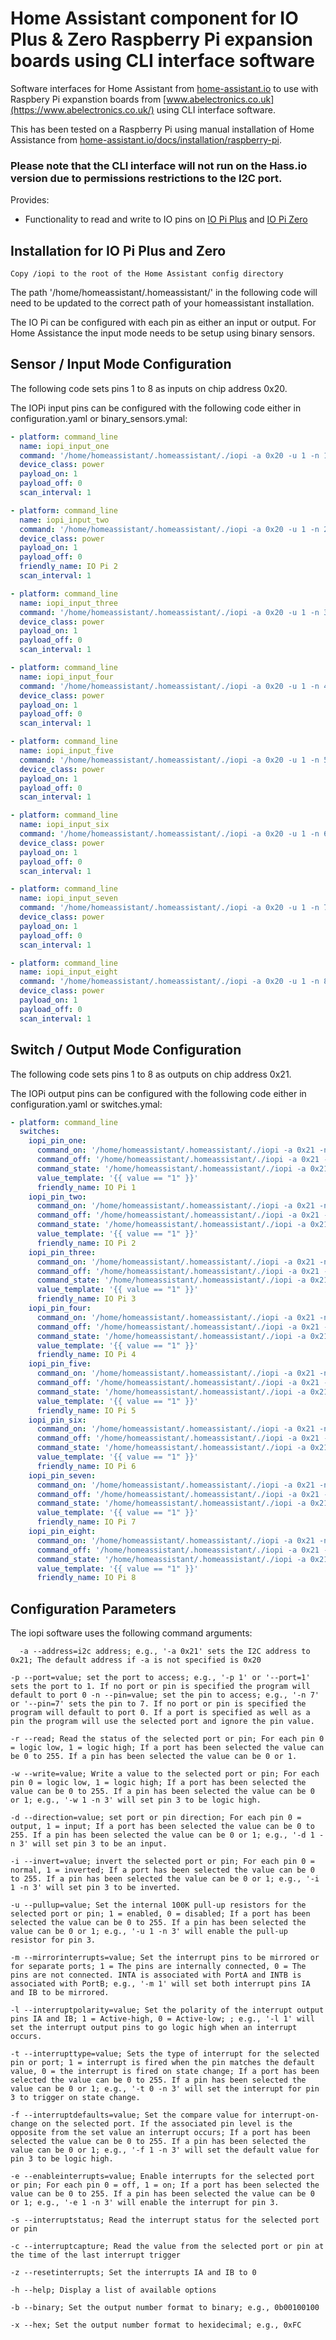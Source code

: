 # Home Assistant component for IO Plus & Zero Raspberry Pi expansion boards using CLI interface software

Software interfaces for Home Assistant from [home-assistant.io](https://home-assistant.io/) to use with Raspbery Pi expanstion boards from [www.abelectronics.co.uk](https://www.abelectronics.co.uk/) using CLI interface software.

This has been tested on a Raspberry Pi using manual installation of Home Assistance from [home-assistant.io/docs/installation/raspberry-pi](https://home-assistant.io/docs/installation/raspberry-pi/_).

### Please note that the CLI interface will not run on the Hass.io version due to permissions restrictions to the I2C port. 

Provides:

- Functionality to read and write to IO pins on [IO Pi Plus](https://www.abelectronics.co.uk/p/54/IO-Pi-Plus) and [IO Pi Zero](https://www.abelectronics.co.uk/p/71/IO-Pi-Zero)

## Installation for IO Pi Plus and Zero

```
Copy /iopi to the root of the Home Assistant config directory
```
The path '/home/homeassistant/.homeassistant/' in the following code will need to be updated to the correct path of your homeassistant installation.

The IO Pi can be configured with each pin as either an input or output. For Home Assistance the input mode needs to be setup using binary sensors. 

## Sensor / Input Mode Configuration
The following code sets pins 1 to 8 as inputs on chip address 0x20.

The IOPi input pins can be configured with the following code either in configuration.yaml or binary_sensors.ymal:

```yaml
- platform: command_line
  name: iopi_input_one
  command: '/home/homeassistant/.homeassistant/./iopi -a 0x20 -u 1 -n 1 -d 1 -r -i 1'
  device_class: power
  payload_on: 1
  payload_off: 0
  scan_interval: 1

- platform: command_line    
  name: iopi_input_two
  command: '/home/homeassistant/.homeassistant/./iopi -a 0x20 -u 1 -n 2 -d 1 -r -i 1'
  device_class: power
  payload_on: 1
  payload_off: 0
  friendly_name: IO Pi 2
  scan_interval: 1

- platform: command_line
  name: iopi_input_three
  command: '/home/homeassistant/.homeassistant/./iopi -a 0x20 -u 1 -n 3 -d 1 -r -i 1'
  device_class: power
  payload_on: 1
  payload_off: 0
  scan_interval: 1  

- platform: command_line
  name: iopi_input_four
  command: '/home/homeassistant/.homeassistant/./iopi -a 0x20 -u 1 -n 4 -d 1 -r -i 1'
  device_class: power
  payload_on: 1
  payload_off: 0
  scan_interval: 1 

- platform: command_line
  name: iopi_input_five
  command: '/home/homeassistant/.homeassistant/./iopi -a 0x20 -u 1 -n 5 -d 1 -r -i 1'
  device_class: power
  payload_on: 1
  payload_off: 0
  scan_interval: 1 

- platform: command_line
  name: iopi_input_six
  command: '/home/homeassistant/.homeassistant/./iopi -a 0x20 -u 1 -n 6 -d 1 -r -i 1'
  device_class: power
  payload_on: 1
  payload_off: 0
  scan_interval: 1  

- platform: command_line
  name: iopi_input_seven
  command: '/home/homeassistant/.homeassistant/./iopi -a 0x20 -u 1 -n 7 -d 1 -r -i 1'
  device_class: power
  payload_on: 1
  payload_off: 0
  scan_interval: 1 

- platform: command_line
  name: iopi_input_eight
  command: '/home/homeassistant/.homeassistant/./iopi -a 0x20 -u 1 -n 8 -d 1 -r -i 1'
  device_class: power
  payload_on: 1
  payload_off: 0
  scan_interval: 1  
```

## Switch / Output Mode Configuration
The following code sets pins 1 to 8 as outputs on chip address 0x21.

The IOPi output pins can be configured with the following code either in configuration.yaml or switches.ymal:

```yaml
- platform: command_line
  switches:
    iopi_pin_one:
      command_on: '/home/homeassistant/.homeassistant/./iopi -a 0x21 -n 1 -d 0 -w 1'
      command_off: '/home/homeassistant/.homeassistant/./iopi -a 0x21 -n 1 -d 0 -w 0'
      command_state: '/home/homeassistant/.homeassistant/./iopi -a 0x21 -n 1 -d 0 -r'
      value_template: '{{ value == "1" }}'
      friendly_name: IO Pi 1
    iopi_pin_two:
      command_on: '/home/homeassistant/.homeassistant/./iopi -a 0x21 -n 2 -d 0 -w 1'
      command_off: '/home/homeassistant/.homeassistant/./iopi -a 0x21 -n 2 -d 0 -w 0'
      command_state: '/home/homeassistant/.homeassistant/./iopi -a 0x21 -n 2 -d 0 -r'
      value_template: '{{ value == "1" }}'
      friendly_name: IO Pi 2
    iopi_pin_three:
      command_on: '/home/homeassistant/.homeassistant/./iopi -a 0x21 -n 3 -d 0 -w 1'
      command_off: '/home/homeassistant/.homeassistant/./iopi -a 0x21 -n 3 -d 0 -w 0'
      command_state: '/home/homeassistant/.homeassistant/./iopi -a 0x21 -n 3 -d 0 -r'
      value_template: '{{ value == "1" }}'
      friendly_name: IO Pi 3
    iopi_pin_four:
      command_on: '/home/homeassistant/.homeassistant/./iopi -a 0x21 -n 4 -d 0 -w 1'
      command_off: '/home/homeassistant/.homeassistant/./iopi -a 0x21 -n 4 -d 0 -w 0'
      command_state: '/home/homeassistant/.homeassistant/./iopi -a 0x21 -n 4 -d 0 -r'
      value_template: '{{ value == "1" }}'
      friendly_name: IO Pi 4
    iopi_pin_five:
      command_on: '/home/homeassistant/.homeassistant/./iopi -a 0x21 -n 5 -d 0 -w 1'
      command_off: '/home/homeassistant/.homeassistant/./iopi -a 0x21 -n 5 -d 0 -w 0'
      command_state: '/home/homeassistant/.homeassistant/./iopi -a 0x21 -n 5 -d 0 -r'
      value_template: '{{ value == "1" }}'
      friendly_name: IO Pi 5
    iopi_pin_six:
      command_on: '/home/homeassistant/.homeassistant/./iopi -a 0x21 -n 6 -d 0 -w 1'
      command_off: '/home/homeassistant/.homeassistant/./iopi -a 0x21 -n 6 -d 0 -w 0'
      command_state: '/home/homeassistant/.homeassistant/./iopi -a 0x21 -n 6 -d 0 -r'
      value_template: '{{ value == "1" }}'
      friendly_name: IO Pi 6
    iopi_pin_seven:
      command_on: '/home/homeassistant/.homeassistant/./iopi -a 0x21 -n 7 -d 0 -w 1'
      command_off: '/home/homeassistant/.homeassistant/./iopi -a 0x21 -n 7 -d 0 -w 0'
      command_state: '/home/homeassistant/.homeassistant/./iopi -a 0x21 -n 7 -d 0 -r'
      value_template: '{{ value == "1" }}'
      friendly_name: IO Pi 7
    iopi_pin_eight:
      command_on: '/home/homeassistant/.homeassistant/./iopi -a 0x21 -n 8 -d 0 -w 1'
      command_off: '/home/homeassistant/.homeassistant/./iopi -a 0x21 -n 8 -d 0 -w 0'
      command_state: '/home/homeassistant/.homeassistant/./iopi -a 0x21 -n 8 -d 0 -r'
      value_template: '{{ value == "1" }}'
      friendly_name: IO Pi 8     
```

## Configuration Parameters

The iopi software uses the following command arguments:

```
  -a --address=i2c address; e.g., '-a 0x21' sets the I2C address to 0x21; The default address if -a is not specified is 0x20

-p --port=value; set the port to access; e.g., '-p 1' or '--port=1' sets the port to 1. If no port or pin is specified the program will default to port 0 -n --pin=value; set the pin to access; e.g., '-n 7' or '--pin=7' sets the pin to 7. If no port or pin is specified the program will default to port 0. If a port is specified as well as a pin the program will use the selected port and ignore the pin value.

-r --read; Read the status of the selected port or pin; For each pin 0 = logic low, 1 = logic high; If a port has been selected the value can be 0 to 255. If a pin has been selected the value can be 0 or 1.

-w --write=value; Write a value to the selected port or pin; For each pin 0 = logic low, 1 = logic high; If a port has been selected the value can be 0 to 255. If a pin has been selected the value can be 0 or 1; e.g., '-w 1 -n 3' will set pin 3 to be logic high.

-d --direction=value; set port or pin direction; For each pin 0 = output, 1 = input; If a port has been selected the value can be 0 to 255. If a pin has been selected the value can be 0 or 1; e.g., '-d 1 -n 3' will set pin 3 to be an input.

-i --invert=value; invert the selected port or pin; For each pin 0 = normal, 1 = inverted; If a port has been selected the value can be 0 to 255. If a pin has been selected the value can be 0 or 1; e.g., '-i 1 -n 3' will set pin 3 to be inverted.

-u --pullup=value; Set the internal 100K pull-up resistors for the selected port or pin; 1 = enabled, 0 = disabled; If a port has been selected the value can be 0 to 255. If a pin has been selected the value can be 0 or 1; e.g., '-u 1 -n 3' will enable the pull-up resistor for pin 3.

-m --mirrorinterrupts=value; Set the interrupt pins to be mirrored or for separate ports; 1 = The pins are internally connected, 0 = The pins are not connected. INTA is associated with PortA and INTB is associated with PortB; e.g., '-m 1' will set both interrupt pins IA and IB to be mirrored.

-l --interruptpolarity=value; Set the polarity of the interrupt output pins IA and IB; 1 = Active-high, 0 = Active-low; ; e.g., '-l 1' will set the interrupt output pins to go logic high when an interrupt occurs.

-t --interrupttype=value; Sets the type of interrupt for the selected pin or port; 1 = interrupt is fired when the pin matches the default value, 0 = the interrupt is fired on state change; If a port has been selected the value can be 0 to 255. If a pin has been selected the value can be 0 or 1; e.g., '-t 0 -n 3' will set the interrupt for pin 3 to trigger on state change.

-f --interruptdefaults=value; Set the compare value for interrupt-on-change on the selected port. If the associated pin level is the opposite from the set value an interrupt occurs; If a port has been selected the value can be 0 to 255. If a pin has been selected the value can be 0 or 1; e.g., '-f 1 -n 3' will set the default value for pin 3 to be logic high.

-e --enableinterrupts=value; Enable interrupts for the selected port or pin; For each pin 0 = off, 1 = on; If a port has been selected the value can be 0 to 255. If a pin has been selected the value can be 0 or 1; e.g., '-e 1 -n 3' will enable the interrupt for pin 3.

-s --interruptstatus; Read the interrupt status for the selected port or pin

-c --interruptcapture; Read the value from the selected port or pin at the time of the last interrupt trigger

-z --resetinterrupts; Set the interrupts IA and IB to 0

-h --help; Display a list of available options

-b --binary; Set the output number format to binary; e.g., 0b00100100

-x --hex; Set the output number format to hexidecimal; e.g., 0xFC
```